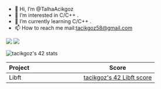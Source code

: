 - 👋 Hi, I’m @TalhaAcikgoz
- 👀 I’m interested in C/C++ .
- 🌱 I’m currently learning C/C++ .
- 📫 How to reach me mail:tacikgoz58@gmail.com

<img src="https://github-readme-stats.vercel.app/api?username=TalhaAcikgoz&show_icons=true" /> <img src="https://github-readme-streak-stats.herokuapp.com/?user=TalhaAcikgoz" />

![tacikgoz's 42 stats](https://badge42.vercel.app/api/v2/cljo25iv5000608mtgxrnol1t/stats?cursusId=21&coalitionId=359)

|Project|Score|
| :-	|	:-:	|
| Libft <img width=150>| [tacikgoz's 42 Libft score](https://badge42.vercel.app/api/v2/cljo25iv5000608mtgxrnol1t/project/2473148)

<!---
TalhaAcikgoz/TalhaAcikgoz is a ✨ special ✨ repository because its `README.md` (this file) appears on your GitHub profile.
You can click the Preview link to take a look at your changes.
--->
